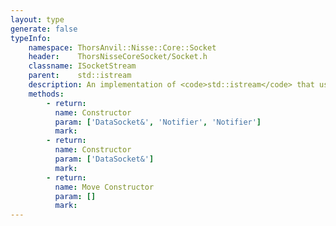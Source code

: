 ```yaml
---
layout: type
generate: false
typeInfo:
    namespace: ThorsAnvil::Nisse::Core::Socket
    header:    ThorsNisseCoreSocket/Socket.h
    classname: ISocketStream
    parent:    std::istream
    description: An implementation of <code>std::istream</code> that uses <code>SocketStreamBuffer</code> as the buffer.<br>The <code>Notofer</code> is a primitive event callback mechanism.<br>A blocking read call to these streams calls the <code>Notifier noData</code>. This is used by the <a href="#Server">Server</a> infastructure to yield control back to the main event loop.<br><code>using Notifier = std::function<void()>;</code>
    methods:
        - return:
          name: Constructor
          param: ['DataSocket&', 'Notifier', 'Notifier']
          mark:
        - return: 
          name: Constructor
          param: ['DataSocket&']
          mark:
        - return:
          name: Move Constructor
          param: []
          mark: 
---
```

